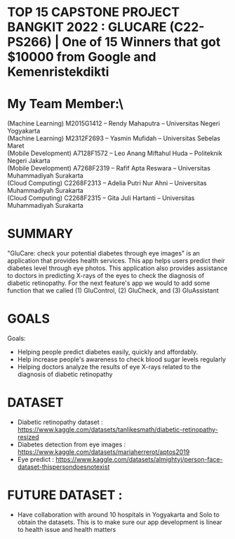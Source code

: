# TOP 15 CAPSTONE PROJECT BANGKIT 2022 : GLUCARE (C22-PS266) | One of 15 Winners that got $10000 from Google and Kemenristekdikti 

# My Team Member:\
(Machine Learning) M2015G1412 – Rendy Mahaputra – Universitas Negeri Yogyakarta\
(Machine Learning) M2312F2693 – Yasmin Mufidah – Universitas Sebelas Maret\
(Mobile Development) A7128F1572 – Leo Anang Miftahul Huda – Politeknik Negeri Jakarta\
(Mobile Development) A7268F2319 – Rafif Apta Reswara – Universitas Muhammadiyah Surakarta\
(Cloud Computing) C2268F2313 – Adelia Putri Nur Ahni – Universitas Muhammadiyah Surakarta\
(Cloud Computing) C2268F2315 – Gita Juli Hartanti – Universitas Muhammadiyah Surakarta

# SUMMARY
"GluCare: check your potential diabetes through eye images" is an application that provides health services. This app helps users predict their diabetes level through eye photos. This application also provides assistance to doctors in predicting X-rays of the eyes to check the diagnosis of diabetic retinopathy. For the next feature's app we would to add some function that we called (1) GluControl, (2) GluCheck, and (3) GluAssistant

# GOALS
Goals:
- Helping people predict diabetes easily, quickly and affordably.
- Help increase people's awareness to check blood sugar levels regularly
- Helping doctors analyze the results of eye X-rays related to the diagnosis of diabetic retinopathy

# DATASET
- Diabetic retinopathy dataset : https://www.kaggle.com/datasets/tanlikesmath/diabetic-retinopathy-resized
- Diabetes detection from eye images : https://www.kaggle.com/datasets/mariaherrerot/aptos2019
- Eye predict : https://www.kaggle.com/datasets/almightyj/person-face-dataset-thispersondoesnotexist

# FUTURE DATASET :
- Have collaboration with around 10 hospitals in Yogyakarta and Solo to obtain the datasets. This is to make sure our app development is linear to health issue and health matters
